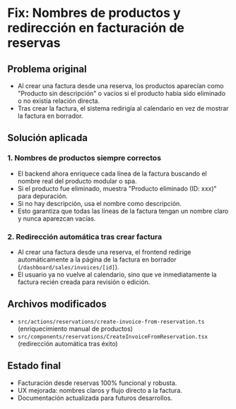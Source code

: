 # Fix: Nombres de productos y redirección en facturación de reservas

## Problema original
- Al crear una factura desde una reserva, los productos aparecían como "Producto sin descripción" o vacíos si el producto había sido eliminado o no existía relación directa.
- Tras crear la factura, el sistema redirigía al calendario en vez de mostrar la factura en borrador.

## Solución aplicada

### 1. Nombres de productos siempre correctos
- El backend ahora enriquece cada línea de la factura buscando el nombre real del producto modular o spa.
- Si el producto fue eliminado, muestra "Producto eliminado (ID: xxx)" para depuración.
- Si no hay descripción, usa el nombre como descripción.
- Esto garantiza que todas las líneas de la factura tengan un nombre claro y nunca aparezcan vacías.

### 2. Redirección automática tras crear factura
- Al crear una factura desde una reserva, el frontend redirige automáticamente a la página de la factura en borrador (`/dashboard/sales/invoices/[id]`).
- El usuario ya no vuelve al calendario, sino que ve inmediatamente la factura recién creada para revisión o edición.

## Archivos modificados
- `src/actions/reservations/create-invoice-from-reservation.ts` (enriquecimiento manual de productos)
- `src/components/reservations/CreateInvoiceFromReservation.tsx` (redirección automática tras éxito)

## Estado final
- Facturación desde reservas 100% funcional y robusta.
- UX mejorada: nombres claros y flujo directo a la factura.
- Documentación actualizada para futuros desarrollos. 